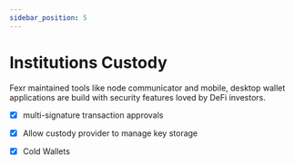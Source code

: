 ```yaml
---
sidebar_position: 5
---
```


# Institutions Custody

Fexr maintained tools like node communicator and mobile, desktop wallet applications are build with security features loved by DeFi investors.

- [x] multi-signature transaction approvals

- [x] Allow custody provider to manage key storage

- [x] Cold Wallets